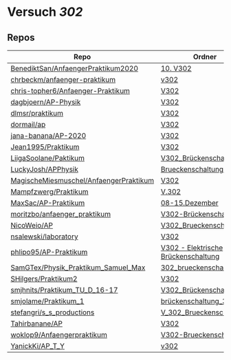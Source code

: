 # Versuch *302*

## Repos

|                                          Repo                                          |                                                                        Ordner                                                                        |                                                                                   PDFs                                                                                   |
|----------------------------------------------------------------------------------------|------------------------------------------------------------------------------------------------------------------------------------------------------|--------------------------------------------------------------------------------------------------------------------------------------------------------------------------|
|[BenediktSan/AnfaengerPraktikum2020](../repo/BenediktSan/AnfaengerPraktikum2020)        |[10. V302](https://github.com/BenediktSan/AnfaengerPraktikum2020/tree/main/Versuche%20Semester%20IV/10.%20V302)                                       |[V302.pdf](https://docs.google.com/viewer?url=https://raw.githubusercontent.com/BenediktSan/AnfaengerPraktikum2020/main/Versuche%20Semester%20IV/10.%20V302/V302.pdf)     |
|[chrbeckm/anfaenger-praktikum](../repo/chrbeckm/anfaenger-praktikum)                    |[v302](https://github.com/chrbeckm/anfaenger-praktikum/tree/master/v302)                                                                              |–                                                                                                                                                                         |
|[chris-topher6/Anfaenger-Praktikum](../repo/chris-topher6/Anfaenger-Praktikum)          |[V302](https://github.com/chris-topher6/Anfaenger-Praktikum/tree/master/V302)                                                                         |–                                                                                                                                                                         |
|[dagbjoern/AP-Physik](../repo/dagbjoern/AP-Physik)                                      |[V302](https://github.com/dagbjoern/AP-Physik/tree/master/V302)                                                                                       |–                                                                                                                                                                         |
|[dlmsr/praktikum](../repo/dlmsr/praktikum)                                              |[V302](https://github.com/dlmsr/praktikum/tree/master/V302)                                                                                           |–                                                                                                                                                                         |
|[dormail/ap](../repo/dormail/ap)                                                        |[V302](https://github.com/dormail/ap/tree/main/V302)                                                                                                  |–                                                                                                                                                                         |
|[jana-banana/AP-2020](../repo/jana-banana/AP-2020)                                      |[V302](https://github.com/jana-banana/AP-2020/tree/main/we%20did%20that/V302)                                                                         |–                                                                                                                                                                         |
|[Jean1995/Praktikum](../repo/Jean1995/Praktikum)                                        |[V302](https://github.com/Jean1995/Praktikum/tree/master/V302)                                                                                        |[V302.pdf](https://docs.google.com/viewer?url=https://raw.githubusercontent.com/Jean1995/Praktikum/master/Protokolle_Fertig/V302.pdf)                                     |
|[LiigaSoolane/Paktikum](../repo/LiigaSoolane/Paktikum)                                  |[V302_Brückenschaltungen](https://github.com/LiigaSoolane/Paktikum-mit-dem-Teufel/tree/main/V302_Br%C3%BCckenschaltungen)                             |–                                                                                                                                                                         |
|[LuckyJosh/APPhysik](../repo/LuckyJosh/APPhysik)                                        |[Brueckenschaltungen[X]](https://github.com/LuckyJosh/APPhysik/tree/master/Brueckenschaltungen%5BX%5D)                                                |–                                                                                                                                                                         |
|[MagischeMiesmuschel/AnfaengerPraktikum](../repo/MagischeMiesmuschel/AnfaengerPraktikum)|[V302](https://github.com/MagischeMiesmuschel/AnfaengerPraktikum/tree/master/V302)                                                                    |–                                                                                                                                                                         |
|[Mampfzwerg/Praktikum](../repo/Mampfzwerg/Praktikum)                                    |[V.302](https://github.com/Mampfzwerg/Praktikum/tree/master/V.302)                                                                                    |–                                                                                                                                                                         |
|[MaxSac/AP-Praktikum](../repo/MaxSac/AP-Praktikum)                                      |[08-15.Dezember](https://github.com/MaxSac/AP-Praktikum/tree/master/08-15.Dezember)                                                                   |[main.pdf](https://docs.google.com/viewer?url=https://raw.githubusercontent.com/MaxSac/AP-Praktikum/master/08-15.Dezember/build/main.pdf)                                 |
|[moritzbo/anfaenger_praktikum](../repo/moritzbo/anfaenger_praktikum)                    |[V302-Brückenschaltung](https://github.com/moritzbo/anfaenger_praktikum/tree/main/V302-Br%C3%BCckenschaltung)                                         |–                                                                                                                                                                         |
|[NicoWeio/AP](../repo/NicoWeio/AP)                                                      |[V302_Brueckenschaltung](https://github.com/NicoWeio/AP/tree/gh-pages/V302_Brueckenschaltung)                                                         |[main.pdf](https://docs.google.com/viewer?url=https://raw.githubusercontent.com/NicoWeio/AP/gh-pages/V302_Brueckenschaltung/build/main.pdf)                               |
|[nsalewski/laboratory](../repo/nsalewski/laboratory)                                    |[V302](https://github.com/nsalewski/laboratory/tree/master/V302)                                                                                      |–                                                                                                                                                                         |
|[phlipo95/AP-Praktikum](../repo/phlipo95/AP-Praktikum)                                  |[V302 - Elektrische Brückenschaltung](https://github.com/phlipo95/AP-Praktikum/tree/master/V302%20-%20Elektrische%20Br%C3%BCckenschaltung)            |–                                                                                                                                                                         |
|[SamGTex/Physik_Praktikum_Samuel_Max](../repo/SamGTex/Physik_Praktikum_Samuel_Max)      |[302_brueckenschaltung](https://github.com/SamGTex/Physik_Praktikum_Samuel_Max/tree/master/302_brueckenschaltung)                                     |–                                                                                                                                                                         |
|[SHilgers/Praktikum2](../repo/SHilgers/Praktikum2)                                      |[V302](https://github.com/SHilgers/Praktikum2/tree/master/V302)                                                                                       |–                                                                                                                                                                         |
|[smjhnits/Praktikum_TU_D_16-17](../repo/smjhnits/Praktikum_TU_D_16-17)                  |[V302_Brückenschaltungen](https://github.com/smjhnits/Praktikum_TU_D_16-17/tree/master/Anf%C3%A4ngerpraktikum/Protokolle/V302_Br%C3%BCckenschaltungen)|[V302.pdf](https://docs.google.com/viewer?url=https://raw.githubusercontent.com/smjhnits/Praktikum_TU_D_16-17/master/Anf%C3%A4ngerpraktikum/Fertige%20Protokolle/V302.pdf)|
|[smjolame/Praktikum_1](../repo/smjolame/Praktikum_1)                                    |[brückenschaltung_302](https://github.com/smjolame/Praktikum_1/tree/master/br%C3%BCckenschaltung_302)                                                 |–                                                                                                                                                                         |
|[stefangri/s_s_productions](../repo/stefangri/s_s_productions)                          |[V_302_Brueckenschaltung](https://github.com/stefangri/s_s_productions/tree/master/PHY341/V_302_Brueckenschaltung)                                    |–                                                                                                                                                                         |
|[Tahirbanane/AP](../repo/Tahirbanane/AP)                                                |[V302](https://github.com/Tahirbanane/AP/tree/main/V302)                                                                                              |–                                                                                                                                                                         |
|[woklop9/Anfaengerpraktikum](../repo/woklop9/Anfaengerpraktikum)                        |[V302-Brueckenschaltung](https://github.com/woklop9/Anfaengerpraktikum/tree/master/V302-Brueckenschaltung)                                            |–                                                                                                                                                                         |
|[YanickKi/AP_T_Y](../repo/YanickKi/AP_T_Y)                                              |[v302](https://github.com/YanickKi/AP_T_Y/tree/main/v302)                                                                                             |–                                                                                                                                                                         |
